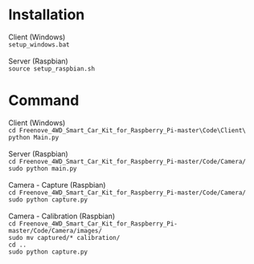 <h1>Installation</h1>
Client (Windows)
<br>
<code>setup_windows.bat</code>
<br><br>
Server (Raspbian)
<br>
<code>source setup_raspbian.sh</code>

<h1>Command</h1>
Client (Windows)
<br>
<code>cd Freenove_4WD_Smart_Car_Kit_for_Raspberry_Pi-master\Code\Client\</code>
<br>
<code>python Main.py</code>
<br><br>
Server (Raspbian)
<br>
<code>cd Freenove_4WD_Smart_Car_Kit_for_Raspberry_Pi-master/Code/Camera/</code>
<br>
<code>sudo python main.py</code>
<br><br>
Camera - Capture (Raspbian)
<br>
<code>cd Freenove_4WD_Smart_Car_Kit_for_Raspberry_Pi-master/Code/Camera/</code>
<br>
<code>sudo python capture.py</code>
<br><br>
Camera - Calibration (Raspbian)
<br>
<code>cd Freenove_4WD_Smart_Car_Kit_for_Raspberry_Pi-master/Code/Camera/images/</code>
<br>
<code>sudo mv captured/* calibration/</code>
<br>
<code>cd ..</code>
<br>
<code>sudo python capture.py</code>
